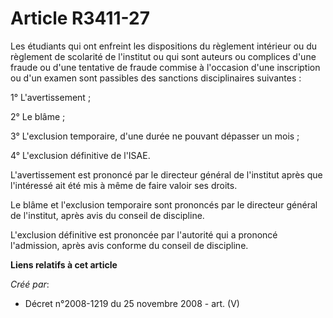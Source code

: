 # Article R3411-27

Les étudiants qui ont enfreint les dispositions du règlement intérieur ou du règlement de scolarité de l'institut ou qui sont
auteurs ou complices d'une fraude ou d'une tentative de fraude commise à l'occasion d'une inscription ou d'un examen sont
passibles des sanctions disciplinaires suivantes :

1° L'avertissement ;

2° Le blâme ;

3° L'exclusion temporaire, d'une durée ne pouvant dépasser un mois ;

4° L'exclusion définitive de l'ISAE.

L'avertissement est prononcé par le directeur général de l'institut après que l'intéressé ait été mis à même de faire valoir
ses droits.

Le blâme et l'exclusion temporaire sont prononcés par le directeur général de l'institut, après avis du conseil de
discipline.

L'exclusion définitive est prononcée par l'autorité qui a prononcé l'admission, après avis conforme du conseil de discipline.

**Liens relatifs à cet article**

_Créé par_:

  - Décret n°2008-1219 du 25 novembre 2008 - art. (V)
